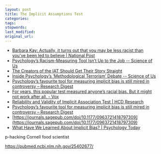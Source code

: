 ```yaml
---
layout: post
title: The Implicit Assumptions Test
categories:
tags:
stopwords:
last_modified:
original_url:
---
```


<!--more-->

* [Barbara Kay: Actually, it turns out that you may be less racist than you've been led to believe | National Post](https://nationalpost.com/opinion/barbara-kay-actually-it-turns-out-that-you-may-be-less-racist-than-youve-been-led-to-believe)
* [Psychology’s Racism-Measuring Tool Isn’t Up to the Job -- Science of Us](https://www.thecut.com/2017/01/psychologys-racism-measuring-tool-isnt-up-to-the-job.html)
* [The Creators of the IAT Should Get Their Story Straight](https://nymag.com/intelligencer/2017/12/iat-behavior-problem.html)
* [Inside Psychology’s ‘Methodological Terrorism’ Debate -- Science of Us](https://www.thecut.com/2016/10/inside-psychologys-methodological-terrorism-debate.html)
* [Psychology’s favourite tool for measuring implicit bias is still mired in controversy – Research Digest](https://digest.bps.org.uk/2018/12/05/psychologys-favourite-tool-for-measuring-implicit-bias-is-still-mired-in-controversy/)
* [For years, this popular test measured anyone’s racial bias. But it might not work after all. - Vox](https://www.vox.com/identities/2017/3/7/14637626/implicit-association-test-racism)
* [Reliability and Validity of Implicit Association Test | HCD Research](http://www.hcdi.net/reliability-and-validity-of-implicit-association-test/)
* [Psychology’s favourite tool for measuring implicit bias is still mired in controversy – Research Digest](https://digest.bps.org.uk/2018/12/05/psychologys-favourite-tool-for-measuring-implicit-bias-is-still-mired-in-controversy/)
* [https://journals.sagepub.com/doi/10.1177/0963721418797309](https://journals.sagepub.com/doi/10.1177/0963721418797309)
* [What Have We Learned About Implicit Bias? | Psychology Today](https://www.psychologytoday.com/us/blog/ulterior-motives/201907/what-have-we-learned-about-implicit-bias)

p-hacking
Cornell food scientist

https://pubmed.ncbi.nlm.nih.gov/25402677/
